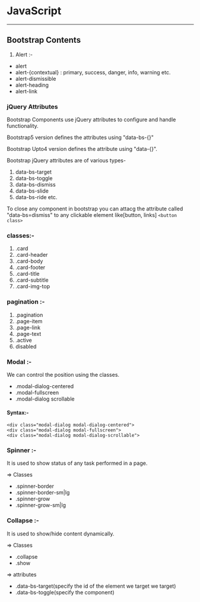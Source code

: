 # JavaScript
----------------
## Bootstrap Contents
1. Alert :-
- alert
- alert-{contextual} : primary, success, danger, info, warning etc.
- alert-dismissible
- alert-heading
- alert-link

### jQuery Attributes
Bootstrap Components use jQuery attributes to configure and handle functionality.

Bootstrap5 version defines the attributes using "data-bs-{}"

Bootstrap Upto4 version defines the attribute using "data-{}".

Bootstrap jQuery attributes are of various types-
1. data-bs-target
2. data-bs-toggle
3. data-bs-dismiss
4. data-bs-slide
5. data-bs-ride etc.

To close any component in bootstrap you can attacg the attribute called "data-bs=dismiss" to any clickable element like[button, links]
`<button class>`



### classes:-
1. .card
2. .card-header
3. .card-body
4. .card-footer
5. .card-title
6. .card-subtitle
7. .card-img-top

### pagination :-
1. .pagination
2. .page-item
3. .page-link
4. .page-text
5. .active
6. disabled

### Modal :-
We can control the position using the classes.
- .modal-dialog-centered
- .modal-fullscreen
- .modal-dialog scrollable

#### Syntax:-
```
<div class="modal-dialog modal-dialog-centered">
<div class="modal-dialog modal-fullscreen">
<div class="modal-dialog modal-dialog-scrollable">
```

### Spinner :-
It is used to show status of any task performed in a page.

=> Classes
- .spinner-border
- .spinner-border-sm|lg
- .spinner-grow
- .spinner-grow-sm|lg

### Collapse :-
It is used to show/hide content dynamically.

=> Classes
- .collapse
- .show

=> attributes
- .data-bs-target(specify the id of the element we target we target)
- .data-bs-toggle(specify the component)
